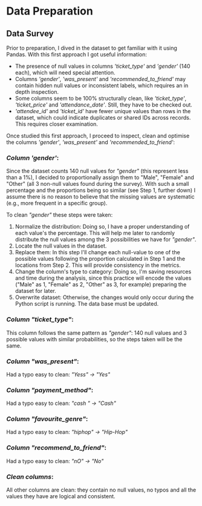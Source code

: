 # Data Preparation

## Data Survey

Prior to preparation, I dived in the dataset to get familiar with it using Pandas. With this first approach I got useful information:

- The presence of null values in columns _'ticket_type'_ and _'gender'_ (140 each), which will need special attention.
- Columns _'gender'_, _'was_present'_ and _'recommended_to_friend'_ may contain hidden null values or inconsistent labels, which requires an in depth inspection.
- Some columns seem to be 100% structurally clean, like _'ticket_type'_, _'ticket_price'_ and _'attendance_date'_. Still, they have to be checked out.
- _'attendee_id'_ and _'ticket_id'_ have fewer unique values than rows in the dataset, which could indicate duplicates or shared IDs across records. This requires closer examination.

Once studied this first approach, I proceed to inspect, clean and optimise the columns _'gender'_, _'was_present'_ and _'recommended_to_friend'_:

### _Column 'gender'_:

Since the dataset counts 140 null values for _"gender"_ (this represent less than a 1%), I decided to proportionally assign them to "Male", "Female" and "Other" (all 3 non-null values found during the survey). With such a small percentage and the proportions being so similar (see Step 1, further down) I assume there is no reason to believe that the missing values are systematic (e.g., more frequent in a specific group).

To clean _"gender"_ these steps were taken:

  1. Normalize the distribution: Doing so, I have a proper understanding of each value's the percentage. This will help me later to randomly distribute the null values among the 3 possibilities we have for _"gender"_.
  2. Locate the null values in the dataset.
  3. Replace them: In this step I'll change each null-value to one of the possible values following the proportion calculated in Step 1 and the locations from Step 2. This will provide consistency in the metrics.
  4. Change the column's type to category: Doing so, I'm saving resources and time during the analysis, since this practice will encode the values ("Male" as 1, "Female" as 2, "Other" as 3, for example) preparing the dataset for later. 
  5. Overwrite dataset: Otherwise, the changes would only occur during the Python script is running. The data base must be updated.

### _Column "ticket_type"_:

This column follows the same pattern as _"gender"_: 140 null values and 3 possible values with similar probabilities, so the steps taken will be the same.

### _Column "was_present"_:

Had a typo easy to clean: _"Yess" -> "Yes"_

### _Column "payment_method"_:

Had a typo easy to clean: _"cash " -> "Cash"_

### _Column "favourite_genre"_:

Had a typo easy to clean: _"hiphop" -> "Hip-Hop"_

### _Column "recommend_to_friend"_:

Had a typo easy to clean: _"nO" -> "No"_

### _Clean columns_:

All other columns are clean: they contain no null values, no typos and all the values they have are logical and consistent.
